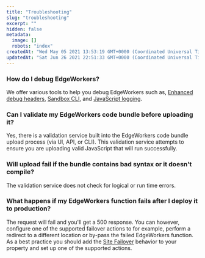 ```yaml
---
title: "Troubleshooting"
slug: "troubleshooting"
excerpt: ""
hidden: false
metadata: 
  image: []
  robots: "index"
createdAt: "Wed May 05 2021 13:53:19 GMT+0000 (Coordinated Universal Time)"
updatedAt: "Sat Jun 26 2021 22:51:33 GMT+0000 (Coordinated Universal Time)"
---
```

### How do I debug EdgeWorkers?

We offer various tools to help you debug EdgeWorkers such as, [Enhanced debug headers](enable-enhanced-debug-headers.md), [Sandbox CLI](akamai-cli.md#sandbox-cli), and [JavaScript logging](enable-javascript-logging.md).

### Can I validate my EdgeWorkers code bundle before uploading it? 

Yes, there is a validation service built into the EdgeWorkers code bundle upload process (via UI, API, or CLI). This validation service attempts to ensure you are uploading valid JavaScript that will run successfully. 

### Will upload fail if the bundle contains bad syntax or it doesn't compile?

The validation service does not check for logical or run time errors.

### What happens if my EdgeWorkers function fails after I deploy it to production?

The request will fail and you'll get a 500 response. You can however, configure one of the supported failover actions to for example, perform a redirect to a different location or by-pass the failed EdgeWorkers function. As a best practice you should add the [Site Failover](site-failover.md)  behavior to your property and set up one of the supported actions.
